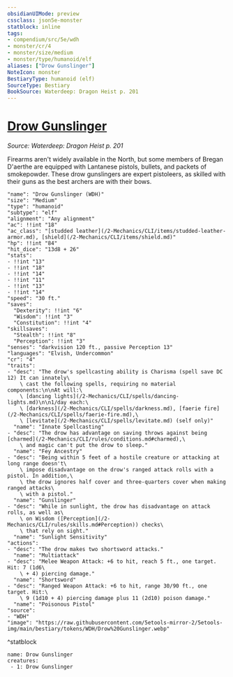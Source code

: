 ```yaml
---
obsidianUIMode: preview
cssclass: json5e-monster
statblock: inline
tags:
- compendium/src/5e/wdh
- monster/cr/4
- monster/size/medium
- monster/type/humanoid/elf
aliases: ["Drow Gunslinger"]
NoteIcon: monster
BestiaryType: humanoid (elf)
SourceType: Bestiary
BookSource: Waterdeep: Dragon Heist p. 201
---
```

# [Drow Gunslinger](2-Mechanics\CLI\bestiary\humanoid/drow-gunslinger-wdh.md)
*Source: Waterdeep: Dragon Heist p. 201*  

Firearms aren't widely available in the North, but some members of Bregan D'aerthe are equipped with Lantanese pistols, bullets, and packets of smokepowder. These drow gunslingers are expert pistoleers, as skilled with their guns as the best archers are with their bows.

```statblock
"name": "Drow Gunslinger (WDH)"
"size": "Medium"
"type": "humanoid"
"subtype": "elf"
"alignment": "Any alignment"
"ac": !!int "18"
"ac_class": "[studded leather](/2-Mechanics/CLI/items/studded-leather-armor.md), [shield](/2-Mechanics/CLI/items/shield.md)"
"hp": !!int "84"
"hit_dice": "13d8 + 26"
"stats":
- !!int "13"
- !!int "18"
- !!int "14"
- !!int "11"
- !!int "13"
- !!int "14"
"speed": "30 ft."
"saves":
  "Dexterity": !!int "6"
  "Wisdom": !!int "3"
  "Constitution": !!int "4"
"skillsaves":
  "Stealth": !!int "8"
  "Perception": !!int "3"
"senses": "darkvision 120 ft., passive Perception 13"
"languages": "Elvish, Undercommon"
"cr": "4"
"traits":
- "desc": "The drow's spellcasting ability is Charisma (spell save DC 12) It can innately\
    \ cast the following spells, requiring no material components:\n\nAt will:\
    \ [dancing lights](/2-Mechanics/CLI/spells/dancing-lights.md)\n\n1/day each:\
    \ [darkness](/2-Mechanics/CLI/spells/darkness.md), [faerie fire](/2-Mechanics/CLI/spells/faerie-fire.md),\
    \ [levitate](/2-Mechanics/CLI/spells/levitate.md) (self only)"
  "name": "Innate Spellcasting"
- "desc": "The drow has advantage on saving throws against being [charmed](/2-Mechanics/CLI/rules/conditions.md#charmed),\
    \ and magic can't put the drow to sleep."
  "name": "Fey Ancestry"
- "desc": "Being within 5 feet of a hostile creature or attacking at long range doesn't\
    \ impose disadvantage on the drow's ranged attack rolls with a pistol. In addition,\
    \ the drow ignores half cover and three-quarters cover when making ranged attacks\
    \ with a pistol."
  "name": "Gunslinger"
- "desc": "While in sunlight, the drow has disadvantage on attack rolls, as well as\
    \ on Wisdom ([Perception](/2-Mechanics/CLI/rules/skills.md#Perception)) checks\
    \ that rely on sight."
  "name": "Sunlight Sensitivity"
"actions":
- "desc": "The drow makes two shortsword attacks."
  "name": "Multiattack"
- "desc": "Melee Weapon Attack: +6 to hit, reach 5 ft., one target. Hit: 7 (1d6\
    \ + 4) piercing damage."
  "name": "Shortsword"
- "desc": "Ranged Weapon Attack: +6 to hit, range 30/90 ft., one target. Hit:\
    \ 9 (1d10 + 4) piercing damage plus 11 (2d10) poison damage."
  "name": "Poisonous Pistol"
"source":
- "WDH"
"image": "https://raw.githubusercontent.com/5etools-mirror-2/5etools-img/main/bestiary/tokens/WDH/Drow%20Gunslinger.webp"
```
^statblock

```encounter-table
name: Drow Gunslinger
creatures:
 - 1: Drow Gunslinger
```